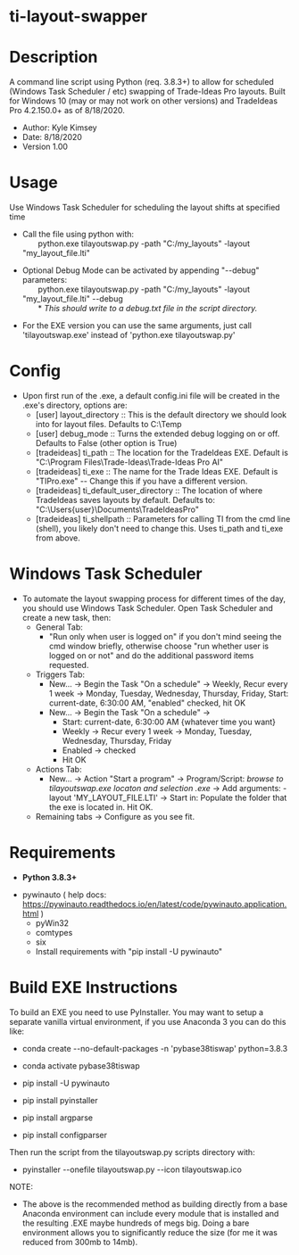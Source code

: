 # ti-layout-swapper


# Description
A command line script using Python (req. 3.8.3+) to allow for scheduled (Windows Task Scheduler / etc) swapping of Trade-Ideas Pro layouts. Built for Windows 10 (may or may not work on other versions) and TradeIdeas Pro 4.2.150.0+ as of 8/18/2020.

- Author: Kyle Kimsey
- Date: 8/18/2020
- Version 1.00

# Usage
Use Windows Task Scheduler for scheduling the layout shifts at specified time
* Call the file using python with:  
&nbsp;&nbsp;&nbsp;&nbsp;&nbsp;&nbsp; python.exe tilayoutswap.py -path "C:/my_layouts" -layout "my_layout_file.lti"
            
* Optional Debug Mode can be activated by appending "--debug" parameters:  
&nbsp;&nbsp;&nbsp;&nbsp;&nbsp;&nbsp; python.exe tilayoutswap.py -path "C:/my_layouts" -layout "my_layout_file.lti" --debug  
&nbsp;&nbsp;&nbsp;&nbsp;&nbsp;&nbsp; * *This should write to a debug.txt file in the script directory.*

* For the EXE version you can use the same arguments, just call 'tilayoutswap.exe' instead of 'python.exe tilayoutswap.py'
      
# Config
- Upon first run of the .exe, a default config.ini file will be created in the .exe's directory, options are:
    - [user] layout_directory :: This is the default directory we should look into for layout files. Defaults to C:\Temp
    - [user] debug_mode :: Turns the extended debug logging on or off. Defaults to False (other option is True)
    - [tradeideas] ti_path :: The location for the TradeIdeas EXE. Default is "C:\Program Files\Trade-Ideas\Trade-Ideas Pro AI\"
    - [tradeideas] ti_exe :: The name for the Trade Ideas EXE. Default is "TIPro.exe" -- Change this if you have a different version.
    - [tradeideas] ti_default_user_directory :: The location of where TradeIdeas saves layouts by default. Defaults to: "C:\Users\{user}\Documents\TradeIdeasPro"
    - [tradeideas] ti_shellpath :: Parameters for calling TI from the cmd line (shell), you likely don't need to change this. Uses ti_path and ti_exe from above.

# Windows Task Scheduler
- To automate the layout swapping process for different times of the day, you should use Windows Task Scheduler. Open Task Scheduler and create a new task, then:
    - General Tab:
        - "Run only when user is logged on" if you don't mind seeing the cmd window briefly, otherwise choose "run whether user is logged on or not" and do the additional password items requested.
    - Triggers Tab:
        - New... → Begin the Task "On a schedule" → Weekly, Recur every 1 week → Monday, Tuesday, Wednesday, Thursday, Friday, Start: current-date, 6:30:00 AM, "enabled" checked, hit OK
        - New... → Begin the Task "On a schedule" → 
            - Start: current-date, 6:30:00 AM {whatever time you want}
            - Weekly → Recur every 1 week → Monday, Tuesday, Wednesday, Thursday, Friday
            - Enabled → checked
            - Hit OK
    - Actions Tab:
        - New... → Action "Start a program" → Program/Script: *browse to tilayoutswap.exe locaton and selection .exe* → Add arguments: -layout 'MY_LAYOUT_FILE.LTI' → Start in: Populate the folder that the exe is located in. Hit OK.
    - Remaining tabs → Configure as you see fit.       

      
# Requirements
* **Python 3.8.3+**
- pywinauto   ( help docs: https://pywinauto.readthedocs.io/en/latest/code/pywinauto.application.html )
    - pyWin32
    - comtypes
    - six     
    - Install requirements with "pip install -U pywinauto"
    
    
# Build EXE Instructions
To build an EXE you need to use PyInstaller. You may want to setup a separate vanilla virtual environment, if you use Anaconda 3 you can do this like:

* conda create --no-default-packages -n 'pybase38tiswap' python=3.8.3
* conda activate pybase38tiswap

* pip install -U pywinauto
* pip install pyinstaller
* pip install argparse
* pip install configparser

Then run the script from the tilayoutswap.py scripts directory with:

* pyinstaller --onefile tilayoutswap.py --icon tilayoutswap.ico

NOTE:
- The above is the recommended method as building directly from a base Anaconda environment can include every module that is installed and the resulting .EXE maybe hundreds of megs big. Doing a bare environment allows you to significantly reduce the size (for me it was reduced from 300mb to 14mb).
